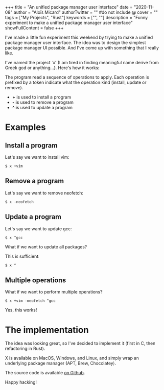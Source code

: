 +++
title = "An unified package manager user interface"
date = "2020-11-08"
author = "Aloïs Micard"
authorTwitter = "" #do not include @
cover = ""
tags = ["My Projects", "Rust"]
keywords = ["", ""]
description = "Funny experiment to make a unified package manager user interface"
showFullContent = false
+++

I've made a little fun experiment this weekend by trying to make a unified package manager user interface.
The idea was to design the simplest package manager UI possible. And I've come up with something that I really like.

I've named the project 'x' (I am tired in finding meaningful name derive from Greek god or anything...). 
Here's how it works:

The program read a sequence of operations to apply. Each operation is prefixed by a token indicate what the operation
kind (install, update or remove).

- **+** is used to install a program
- **-** is used to remove a program
- **^** is used to update a program

# Examples

## Install a program

Let's say we want to install vim:

```
$ x +vim
```

## Remove a program

Let's say we want to remove neofetch:

```
$ x -neofetch
```

## Update a program

Let's say we want to update gcc:

```
$ x ^gcc
```

What if we want to update all packages?

This is sufficient:

```
$ x ^
```

## Multiple operations

What if we want to perform multiple operations?

```
$ x +vim -neofetch ^gcc
```

Yes, this works!

# The implementation

The idea was looking great, so I've decided to implement it (first in C, then refactoring in Rust).

X is available on MacOS, Windows, and Linux, and simply wrap an underlying package manager (APT, Brew, Chocolatey).

The source code is available [on Github](https://github.com/creekorful/x).

Happy hacking!
